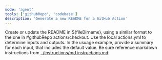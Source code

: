 ```yaml
---
mode: 'agent'
tools: ['githubRepo', 'codebase']
description: 'Generate a new README for a GitHub Action'
---
```


Create or update the README in ${fileDirname}, using a similar format to the one in #githubRepo actions/checkout. Use the local actions.yml to determine inputs and outputs. In the usuage example, provide a summary for each input, that includes the default value. Be sure reference markdown instructions from [../instructions/md.instructions.md](../instructions/md.instructions.md).
